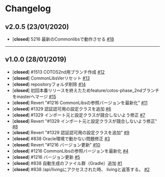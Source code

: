 # Changelog

## v2.0.5 (23/01/2020)
- [**closed**] 5216 最新のCommonlibsで動作させる [#18](https://mygithub.ritscm.xyz/cotos/LivingAnswer/pull/18)

---

## v1.0.0 (28/01/2019)
- [**closed**] #1513 COTOS2nd用ブランチ作成 [#12](https://mygithub.ritscm.xyz/cotos/LivingAnswer/pull/12)
- [**closed**] CommonLibsVerリセット [#13](https://mygithub.ritscm.xyz/cotos/LivingAnswer/pull/13)
- [**closed**] repositoryフォルダ削除 [#14](https://mygithub.ritscm.xyz/cotos/LivingAnswer/pull/14)
- [**closed**] 初回本番リリースを終えたためfeature/cotos-phase_2ndブランチをmasterへマージ [#15](https://mygithub.ritscm.xyz/cotos/LivingAnswer/pull/15)
- [**closed**] Revert "#1216 CommonLibsの参照バージョンを最新化" [#11](https://mygithub.ritscm.xyz/cotos/LivingAnswer/pull/11)
- [**closed**] #1329 認証認可用の設定クラスを追加 [#6](https://mygithub.ritscm.xyz/cotos/LivingAnswer/pull/6)
- [**closed**] #1329 インポート元と設定クラスが競合しないよう修正 [#7](https://mygithub.ritscm.xyz/cotos/LivingAnswer/pull/7)
- [**closed**] Revert "#1329 インポート元と設定クラスが競合しないよう修正" [#8](https://mygithub.ritscm.xyz/cotos/LivingAnswer/pull/8)
- [**closed**] Revert "#1329 認証認可用の設定クラスを追加" [#9](https://mygithub.ritscm.xyz/cotos/LivingAnswer/pull/9)
- [**closed**] #838 Oracle環境で動かない問題修正 [#3](https://mygithub.ritscm.xyz/cotos/LivingAnswer/pull/3)
- [**closed**] Revert "#1216 バージョン更新" [#10](https://mygithub.ritscm.xyz/cotos/LivingAnswer/pull/10)
- [**closed**] #1216 CommonLibsの参照バージョンを最新化 [#4](https://mygithub.ritscm.xyz/cotos/LivingAnswer/pull/4)
- [**closed**] #1216 バージョン更新 [#5](https://mygithub.ritscm.xyz/cotos/LivingAnswer/pull/5)
- [**closed**] #838 自動生成のファイル群（Gradle）追加 [#1](https://mygithub.ritscm.xyz/cotos/LivingAnswer/pull/1)
- [**closed**] #838 /api/livingにアクセスされた時、 livingと返答する。 [#2](https://mygithub.ritscm.xyz/cotos/LivingAnswer/pull/2)
